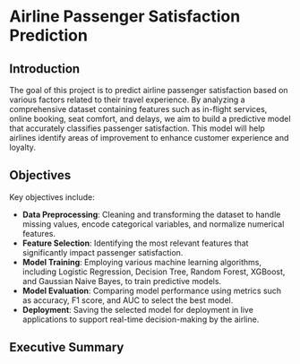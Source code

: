 # Airline Passenger Satisfaction Prediction

## Introduction

The goal of this project is to predict airline passenger satisfaction based on various factors related to their travel experience. By analyzing a comprehensive dataset containing features such as in-flight services, online booking, seat comfort, and delays, we aim to build a predictive model that accurately classifies passenger satisfaction. This model will help airlines identify areas of improvement to enhance customer experience and loyalty.

## Objectives
Key objectives include:

- **Data Preprocessing**: Cleaning and transforming the dataset to handle missing values, encode categorical variables, and normalize numerical features.
- **Feature Selection**: Identifying the most relevant features that significantly impact passenger satisfaction.
- **Model Training**: Employing various machine learning algorithms, including Logistic Regression, Decision Tree, Random Forest, XGBoost, and Gaussian Naive Bayes, to train predictive models.
- **Model Evaluation**: Comparing model performance using metrics such as accuracy, F1 score, and AUC to select the best model.
- **Deployment**: Saving the selected model for deployment in live applications to support real-time decision-making by the airline.

## Executive Summary
